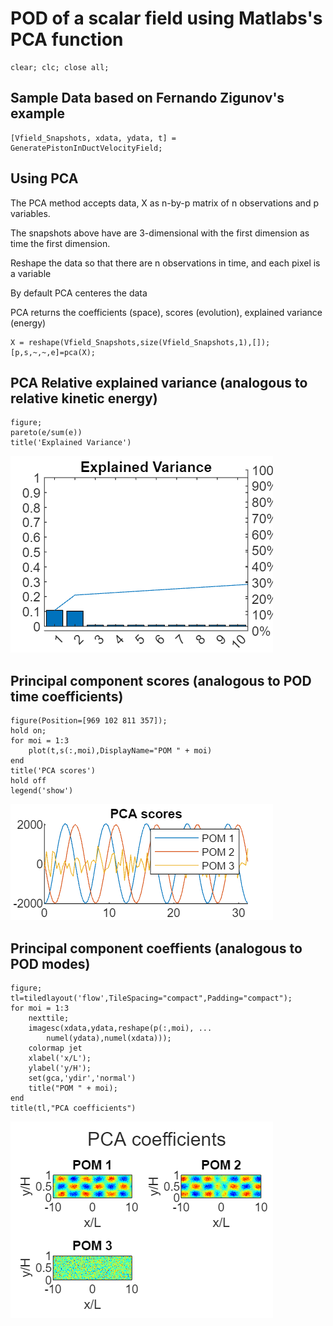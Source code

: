 # POD of a scalar field using Matlabs's PCA function

```matlab:Code
clear; clc; close all;

```

## Sample Data based on Fernando Zigunov's example

```matlab:Code
[Vfield_Snapshots, xdata, ydata, t] = GeneratePistonInDuctVelocityField;
```

## Using PCA

The PCA method accepts data, X as n-by-p matrix of n observations and p variables. 

The snapshots above have are 3-dimensional with the first dimension as time the first dimension.

Reshape the data so that there are n observations in time, and each pixel is a variable

By default PCA centeres the data

PCA returns the coefficients (space), scores (evolution), explained variance (energy)

```matlab:Code
X = reshape(Vfield_Snapshots,size(Vfield_Snapshots,1),[]);
[p,s,~,~,e]=pca(X);
```

## PCA Relative explained variance (analogous to relative kinetic energy)

```matlab:Code
figure;
pareto(e/sum(e))
title('Explained Variance')
```

![figure_0.png](PODusingPCA_images/figure_0.png)

## Principal component  scores (analogous to POD time coefficients)

```matlab:Code
figure(Position=[969 102 811 357]);
hold on;
for moi = 1:3
    plot(t,s(:,moi),DisplayName="POM " + moi)
end
title('PCA scores')
hold off
legend('show')
```

![figure_1.png](PODusingPCA_images/figure_1.png)

## Principal component coeffients (analogous to POD modes)

```matlab:Code
figure;
tl=tiledlayout('flow',TileSpacing="compact",Padding="compact");
for moi = 1:3
    nexttile;
    imagesc(xdata,ydata,reshape(p(:,moi), ...
        numel(ydata),numel(xdata)));
    colormap jet
    xlabel('x/L');
    ylabel('y/H');
    set(gca,'ydir','normal')
    title("POM " + moi);
end
title(tl,"PCA coefficients")
```

![figure_2.png](PODusingPCA_images/figure_2.png)
